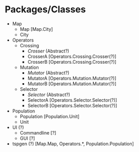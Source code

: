 # Packages/Classes

* Map
	* Map [Map.City]
	* City
* Operators
	* Crossing
		* *Crosser* (Abstract?)
		* CrosserA [Operators.Crossing.Crosser(?)]
		* CrosserB [Operators.Crossing.Crosser(?)]
	* Mutation
		* *Mutator* (Abstract?)
		* MutatorA [Operators.Mutation.Mutator(?)]
		* MutatorB [Operators.Mutation.Mutator(?)]
	* Selector
		* *Selector* (Abstract?)
		* SelectorA [Operators.Selector.Selector(?)]
		* SelectorB [Operators.Selector.Selector(?)]
* Population
	* Population [Population.Unit]
	* Unit
* UI (?)
	* Commandline [?]
	* GUI [?]
* tspgen (?) [Map.Map, Operators.*, Population.Population]
